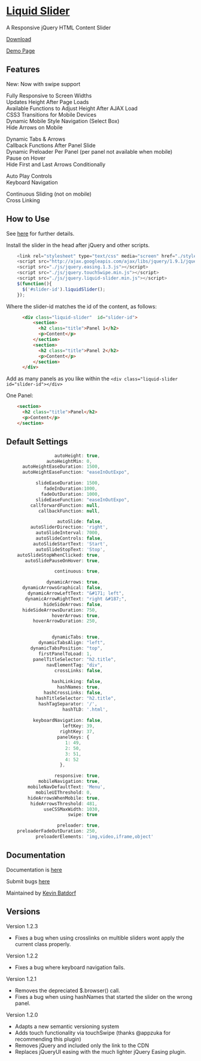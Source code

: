 [Liquid Slider](http://liquidslider.kevinbatdorf.com)
============
A Responsive jQuery HTML Content Slider

[Download](https://github.com/KevinBatdorf/liquidslider/zipball/master)

[Demo Page](http://liquidslider.kevinbatdorf.com)


Features
--------

New: Now with swipe support

Fully Responsive to Screen Widths  
Updates Height After Page Loads  
Available Functions to Adjust Height After AJAX Load  
CSS3 Transitions for Mobile Devices  
Dynamic Mobile Style Navigation (Select Box)  
Hide Arrows on Mobile  

Dynamic Tabs & Arrows  
Callback Functions After Panel Slide  
Dynamic Preloader Per Panel (per panel not available when mobile)  
Pause on Hover  
Hide First and Last Arrows Conditionally  

Auto Play Controls  
Keyboard Navigation  

Continuous Sliding (not on mobile)  
Cross Linking  


How to Use
-----------

See [here](http://liquidslider.kevinbatdorf.com) for further details.

Install the slider in the head after jQuery and other scripts.

```javascript
    <link rel="stylesheet" type="text/css" media="screen" href="./stylesheets/liquid-slider-1.1.css">
    <script src="http://ajax.googleapis.com/ajax/libs/jquery/1.9.1/jquery.min.js"></script>
    <script src="./js/jquery.easing.1.3.js"></script>
    <script src="./js/jquery.touchSwipe.min.js"></script>
    <script src="./js/jquery.liquid-slider.min.js"></script>  
    $(function(){
      $('#slider-id').liquidSlider();
    });
```

Where the slider-id matches the id of the content, as follows:

```html
      <div class="liquid-slider"  id="slider-id">
          <section>
            <h2 class="title">Panel 1</h2>
            <p>Content</p>
          </section>
          <section>
            <h2 class="title">Panel 2</h2>
            <p>Content</p>
          </section>
      </div>
```

Add as many panels as you like within the `<div class="liquid-slider id="slider-id"></div>`

One Panel:   
```html
    <section>
      <h2 class="title">Panel</h2>
      <p>Content</p>
    </section>
```

Default Settings
----------------
```javascript
                  autoHeight: true,
               autoHeightMin: 0,
      autoHeightEaseDuration: 1500,
      autoHeightEaseFunction: "easeInOutExpo",

           slideEaseDuration: 1500,
              fadeInDuration:1000,
             fadeOutDuration: 1000,
           slideEaseFunction: "easeInOutExpo",
         callforwardFunction: null,
            callbackFunction: null,

                   autoSlide: false,
         autoSliderDirection: 'right',
           autoSlideInterval: 7000,
           autoSlideControls: false,
          autoSlideStartText: 'Start',
           autoSlideStopText: 'Stop',
    autoSlideStopWhenClicked: true,
       autoSlidePauseOnHover: true,

                  continuous: true,

               dynamicArrows: true,
      dynamicArrowsGraphical: false,
        dynamicArrowLeftText: "&#171; left",
       dynamicArrowRightText: "right &#187;",
              hideSideArrows: false,
      hideSideArrowsDuration: 750,
                 hoverArrows: true,
          hoverArrowDuration: 250,


                 dynamicTabs: true,
            dynamicTabsAlign: "left",
         dynamicTabsPosition: "top",
            firstPanelToLoad: 1,
          panelTitleSelector: "h2.title",
               navElementTag: "div",
                  crossLinks: false,
           
                 hashLinking: false,
                   hashNames: true,
              hashCrossLinks: false,
           hashTitleSelector: "h2.title",
            hashTagSeparator: '/',
                     hashTLD: '.html',
                     
          keyboardNavigation: false,
                     leftKey: 39,
                    rightKey: 37,
                   panelKeys: {
                      1: 49,
                      2: 50,
                      3: 51,
                      4: 52
                    },

                  responsive: true,
            mobileNavigation: true,
        mobileNavDefaultText: 'Menu',
           mobileUIThreshold: 0,
        hideArrowsWhenMobile: true,
         hideArrowsThreshold: 481,
              useCSSMaxWidth: 1030,
                       swipe: true

                   preloader: true,
    preloaderFadeOutDuration: 250,
           preloaderElements: 'img,video,iframe,object'

```
    
    
    
    
Documentation
-------------

Documentation is [here](http://liquidslider.kevinbatdorf.com)

Submit bugs [here](https://github.com/kevinbatdorf/liquidslider/issues)

Maintained by [Kevin Batdorf](http://twitter.com/#!/kevinbatdorf)



Versions
--------
Version 1.2.3
- Fixes a bug when using crosslinks on multible sliders wont apply the current class properly.

Version 1.2.2
- Fixes a bug where keyboard navigation fails.

Version 1.2.1
- Removes the depreciated $.browser() call.
- Fixes a bug when using hashNames that started the slider on the wrong panel.

Version 1.2.0
- Adapts a new semantic versioning system
- Adds touch functionality via touchSwipe (thanks @appzuka for recommending this plugin)
- Removes jQuery and included only the link to the CDN
- Replaces jQueryUI easing with the much lighter jQuery Easing plugin.

